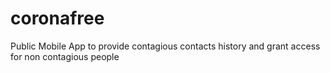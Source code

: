 # coronafree
Public Mobile App to provide contagious contacts history and grant access for non contagious people
